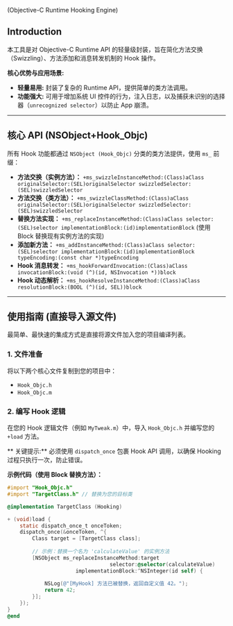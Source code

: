 (Objective-C Runtime Hooking Engine)

##  Introduction

本工具是对 Objective-C Runtime API 的轻量级封装，旨在简化方法交换（Swizzling）、方法添加和消息转发机制的 Hook 操作。

**核心优势与应用场景:**

* **轻量易用:** 封装了复杂的 Runtime API，提供简单的类方法调用。
* **功能强大:** 可用于增加系统 UI 控件的行为，注入日志，以及捕获未识别的选择器（`unrecognized selector`）以防止 App 崩溃。

---

## 核心 API (NSObject+Hook_Objc)

所有 Hook 功能都通过 `NSObject (Hook_Objc)` 分类的类方法提供，使用 `ms_` 前缀：

* **方法交换（实例方法）：** `+ms_swizzleInstanceMethod:(Class)aClass originalSelector:(SEL)originalSelector swizzledSelector:(SEL)swizzledSelector`
* **方法交换（类方法）：** `+ms_swizzleClassMethod:(Class)aClass originalSelector:(SEL)originalSelector swizzledSelector:(SEL)swizzledSelector`
* **替换方法实现：** `+ms_replaceInstanceMethod:(Class)aClass selector:(SEL)selector implementationBlock:(id)implementationBlock` (使用 Block 替换现有实例方法的实现)
* **添加新方法：** `+ms_addInstanceMethod:(Class)aClass selector:(SEL)selector implementationBlock:(id)implementationBlock typeEncoding:(const char *)typeEncoding`
* **Hook 消息转发：** `+ms_hookForwardInvocation:(Class)aClass invocationBlock:(void (^)(id, NSInvocation *))block`
* **Hook 动态解析：** `+ms_hookResolveInstanceMethod:(Class)aClass resolutionBlock:(BOOL (^)(id, SEL))block`

---

##  使用指南 (直接导入源文件)

最简单、最快速的集成方式是直接将源文件加入您的项目编译列表。

### 1. 文件准备

将以下两个核心文件复制到您的项目中：
* `Hook_Objc.h`
* `Hook_Objc.m`

### 2. 编写 Hook 逻辑

在您的 Hook 逻辑文件（例如 `MyTweak.m`）中，导入 `Hook_Objc.h` 并编写您的 `+load` 方法。

** 关键提示:** 必须使用 `dispatch_once` 包裹 Hook API 调用，以确保 Hooking 过程只执行一次，防止错误。

**示例代码（使用 Block 替换方法）：**

```objective-c
#import "Hook_Objc.h" 
#import "TargetClass.h" // 替换为您的目标类

@implementation TargetClass (Hooking)

+ (void)load {
    static dispatch_once_t onceToken;
    dispatch_once(&onceToken, ^{
        Class target = [TargetClass class];
        
        // 示例：替换一个名为 'calculateValue' 的实例方法
        [NSObject ms_replaceInstanceMethod:target
                                 selector:@selector(calculateValue)
                      implementationBlock:^NSInteger(id self) {
            
            NSLog(@"[MyHook] 方法已被替换，返回自定义值 42。");
            return 42; 
        }];
    });
}
@end
